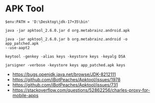 # APK Tool

~~~
$env:PATH = 'D:\Desktop\jdk-17+35\bin'

java -jar apktool_2.6.0.jar d org.metabrainz.android.apk

java -jar apktool_2.6.0.jar b org.metabrainz.android -o app_patched.apk `
--use-aapt2

keytool -genkey -alias keys -keystore keys -keyalg DSA

jarsigner -verbose -keystore keys app_patched.apk keys
~~~

- https://bugs.openjdk.java.net/browse/JDK-8212111
- https://github.com/iBotPeaches/Apktool/issues/1978
- https://github.com/iBotPeaches/Apktool/issues/731
- https://stackoverflow.com/questions/52862256/charles-proxy-for-mobile-apps
